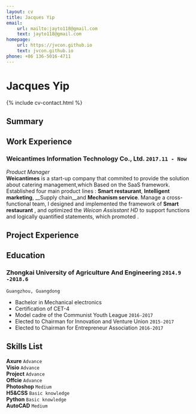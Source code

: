 ```yaml
---
layout: cv
title: Jacques Yip
email: 
    url: mailto:jayto118@gmail.com
    text: jayto118@gmail.com
homepage:
    url: https://jvcon.github.io
    text: jvcon.github.io
phone: +86 136-5016-4711
---
```

# Jacques __Yip__

<!--
include contact information from the front matter
Supported arguments:
    - homepage: url, text
    - phone
    - email
-->
{% include cv-contact.html %}

<!--
## Publications

### [__Substance and Style: domain-specific languages for mathematical diagrams__](https://2017.splashcon.org/event/dsldi-2017-substance-and-style-domain-specific-languages-for-mathematical-diagrams)
__Wode Ni\*__, Katherine Ye\*, Joshua Sunshine, Jonathan Aldrich, and Keenan Crane.<br>  _Domain-Specific Language Design and Implementation (DSLDI 2017),  co-located with SPLASH._ <br>
[[PDF](assets/dsldi.pdf)]
[[slides](assets/dsldi-presentation.pdf)]
[[www](http://penrose.ink)]
[[repo](https://github.com/penrose/penrose)]

### [__Whiteboard Scanning Using Super-Resolution__](http://scholar.dickinson.edu/student_honors/221/)
__Wode Ni__.<br> _Dickinson College Honors Theses. Paper 221._<br>
[[PDF](assets/superres.pdf)]
-->

## Summary

## Work Experience

### __Weicantimes Information Technology Co., Ltd.__  `2017.11 - Now`
_Product Manager_<br>
__Weicantimes__ is a start-up company that commited to provide the solution about catering management,which Based on the SaaS framework. Established four main product lines : __Smart restaurant__, __Intelligent marketing__, __Supply chain__and __Mechanism service__. Manage a cross-functional team, I designed and implemented the framework of __Smart restaurant__ , and optimized the _Weican Assisstant HD_ to support functions and logically quantified statements, which promoted .

## Project Experience

## Education

### __Zhongkai University of Agriculture And Engineering__ `2014.9 -2018.6`
```
Guangzhou, Guangdong
```
- Bachelor in Mechanical electronics
- Certification of CET-4 
- Model cadre of the Communist Youth League `2016-2017`
- Elected to Chairman for Innovation and Venture Union `2015-2017`
- Elected to Chairman for Entrepreneur Association `2016-2017`

## Skills List

__Axure__ `Advance` <br>
__Visio__ `Advance` <br>
__Project__ `Advance` <br>
__Offcie__ `Advance` <br>
__Photoshop__ `Medium` <br>
__H5&CSS__ `Basic knowledge` <br>
__Python__ `Basic knowledge` <br>
__AutoCAD__ `Medium` <br>

<!-- ### Footer

Last updated: June 2019 -->
